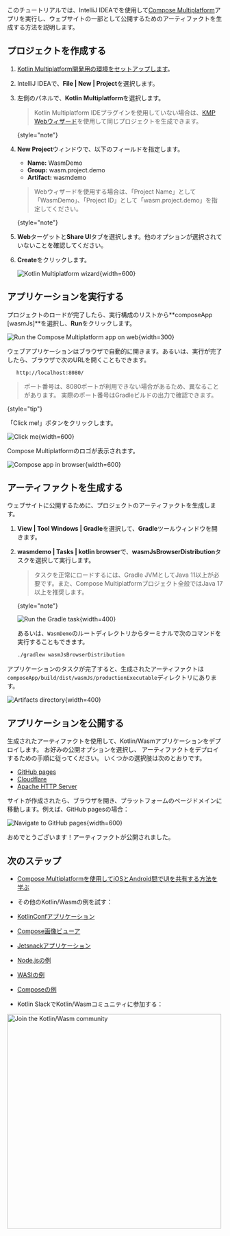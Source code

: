 [//]: # (title: Kotlin/WasmとCompose Multiplatformを使い始める)

<primary-label ref="beta"/> 

このチュートリアルでは、IntelliJ IDEAで[](wasm-overview.md)を使用して[Compose Multiplatform](https://www.jetbrains.com/lp/compose-multiplatform/)アプリを実行し、ウェブサイトの一部として公開するためのアーティファクトを生成する方法を説明します。

## プロジェクトを作成する

1.  [Kotlin Multiplatform開発用の環境をセットアップします](https://www.jetbrains.com/help/kotlin-multiplatform-dev/quickstart.html#set-up-the-environment)。
2.  IntelliJ IDEAで、**File | New | Project**を選択します。
3.  左側のパネルで、**Kotlin Multiplatform**を選択します。

    > Kotlin Multiplatform IDEプラグインを使用していない場合は、[KMP Webウィザード](https://kmp.jetbrains.com/?web=true&webui=compose&includeTests=true)を使用して同じプロジェクトを生成できます。
    >
    {style="note"}

4.  **New Project**ウィンドウで、以下のフィールドを指定します。

    *   **Name:** WasmDemo
    *   **Group:** wasm.project.demo
    *   **Artifact:** wasmdemo

    > Webウィザードを使用する場合は、「Project Name」として「WasmDemo」、「Project ID」として「wasm.project.demo」を指定してください。
    >
    {style="note"}

5.  **Web**ターゲットと**Share UI**タブを選択します。他のオプションが選択されていないことを確認してください。
6.  **Create**をクリックします。

    ![Kotlin Multiplatform wizard](wasm-kmp-wizard.png){width=600}

## アプリケーションを実行する

プロジェクトのロードが完了したら、実行構成のリストから**composeApp [wasmJs]**を選択し、**Run**をクリックします。

![Run the Compose Multiplatform app on web](compose-run-web-black.png){width=300}

ウェブアプリケーションはブラウザで自動的に開きます。あるいは、実行が完了したら、ブラウザで次のURLを開くこともできます。

```shell
   http://localhost:8080/
```
> ポート番号は、8080ポートが利用できない場合があるため、異なることがあります。
> 実際のポート番号はGradleビルドの出力で確認できます。
>
{style="tip"}

「Click me!」ボタンをクリックします。

![Click me](wasm-composeapp-browser-clickme.png){width=600}

Compose Multiplatformのロゴが表示されます。

![Compose app in browser](wasm-composeapp-browser.png){width=600}

## アーティファクトを生成する

ウェブサイトに公開するために、プロジェクトのアーティファクトを生成します。

1.  **View | Tool Windows | Gradle**を選択して、**Gradle**ツールウィンドウを開きます。
2.  **wasmdemo | Tasks | kotlin browser**で、**wasmJsBrowserDistribution**タスクを選択して実行します。

    > タスクを正常にロードするには、Gradle JVMとしてJava 11以上が必要です。また、Compose Multiplatformプロジェクト全般ではJava 17以上を推奨します。
    >
    {style="note"}

    ![Run the Gradle task](wasm-gradle-task-window-compose.png){width=400}

    あるいは、`WasmDemo`のルートディレクトリからターミナルで次のコマンドを実行することもできます。

    ```bash
    ./gradlew wasmJsBrowserDistribution
    ```

アプリケーションのタスクが完了すると、生成されたアーティファクトは`composeApp/build/dist/wasmJs/productionExecutable`ディレクトリにあります。

![Artifacts directory](wasm-composeapp-directory.png){width=400}

## アプリケーションを公開する

生成されたアーティファクトを使用して、Kotlin/Wasmアプリケーションをデプロイします。
お好みの公開オプションを選択し、
アーティファクトをデプロイするための手順に従ってください。
いくつかの選択肢は次のとおりです。

*   [GitHub pages](https://docs.github.com/en/pages/getting-started-with-github-pages/creating-a-github-pages-site#creating-your-site)
*   [Cloudflare](https://developers.cloudflare.com/workers/)
*   [Apache HTTP Server](https://httpd.apache.org/docs/2.4/getting-started.html)

サイトが作成されたら、ブラウザを開き、プラットフォームのページドメインに移動します。例えば、GitHub pagesの場合：

   ![Navigate to GitHub pages](wasm-composeapp-github-clickme.png){width=600}

   おめでとうございます！アーティファクトが公開されました。

## 次のステップ

*   [Compose Multiplatformを使用してiOSとAndroid間でUIを共有する方法を学ぶ](https://www.jetbrains.com/help/kotlin-multiplatform-dev/compose-multiplatform-create-first-app.html)
*   その他のKotlin/Wasmの例を試す：

  *   [KotlinConfアプリケーション](https://github.com/JetBrains/kotlinconf-app)
  *   [Compose画像ビューア](https://github.com/JetBrains/compose-multiplatform/tree/master/examples/imageviewer)
  *   [Jetsnackアプリケーション](https://github.com/JetBrains/compose-multiplatform/tree/master/examples/jetsnack)
  *   [Node.jsの例](https://github.com/Kotlin/kotlin-wasm-nodejs-template)
  *   [WASIの例](https://github.com/Kotlin/kotlin-wasm-wasi-template)
  *   [Composeの例](https://github.com/Kotlin/kotlin-wasm-compose-template)

*   Kotlin SlackでKotlin/Wasmコミュニティに参加する：

  <a href="https://slack-chats.kotlinlang.org/c/webassembly"><img src="join-slack-channel.svg" width="500" alt="Join the Kotlin/Wasm community" style="block"/></a>